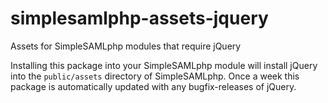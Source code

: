 # simplesamlphp-assets-jquery
Assets for SimpleSAMLphp modules that require jQuery

Installing this package into your SimpleSAMLphp module will install jQuery into the `public/assets` directory of SimpleSAMLphp.
Once a week this package is automatically updated with any bugfix-releases of jQuery.
